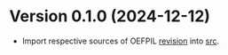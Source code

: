 # Version 0.1.0 (2024-12-12)

  * Import respective sources of OEFPIL [revision] into [src].

[revision]: https://gitlab.com/cmi6014/oefpil/-/tree/923643b76ee7cc1aa83750a73e9e5eae3ed6531b
[src]: src
